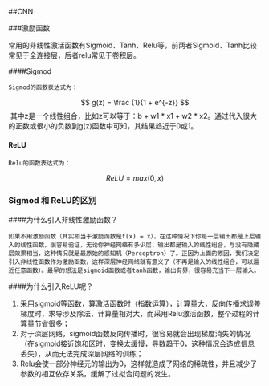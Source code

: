 ##CNN

###激励函数

常用的非线性激活函数有Sigmoid、Tanh、Relu等，前两者Sigmoid、Tanh比较常见于全连接层，后者relu常见于卷积层。

####Sigmod

	Sigmod的函数表达式为：
$$
g(z) = \frac {1}{1 + e^{-z}}
$$
​	其中z是一个线性组合，比如z可以等于：b + w1 * x1 + w2 * x2。通过代入很大的正数或很小的负数到g(z)函数中可知，其结果趋近于0或1。

#### ReLU

	Relu的函数表达式为：
$$
ReLU = max (0, x)
$$

### Sigmod 和 ReLU的区别

####为什么引入非线性激励函数？

	如果不用激励函数（其实相当于激励函数是f(x) = x），在这种情况下你每一层输出都是上层输入的线性函数，很容易验证，无论你神经网络有多少层，输出都是输入的线性组合，与没有隐藏层效果相当，这种情况就是最原始的感知机（Perceptron）了。正因为上面的原因，我们决定引入非线性函数作为激励函数，这样深层神经网络就有意义了（不再是输入的线性组合，可以逼近任意函数）。最早的想法是sigmoid函数或者tanh函数，输出有界，很容易充当下一层输入。

####为什么引入ReLU呢？

1. 采用sigmoid等函数，算激活函数时（指数运算），计算量大，反向传播求误差梯度时，求导涉及除法，计算量相对大，而采用Relu激活函数，整个过程的计算量节省很多；
2. 对于深层网络，sigmoid函数反向传播时，很容易就会出现梯度消失的情况（在sigmoid接近饱和区时，变换太缓慢，导数趋于0，这种情况会造成信息丢失），从而无法完成深层网络的训练；
3. Relu会使一部分神经元的输出为0，这样就造成了网络的稀疏性，并且减少了参数的相互依存关系，缓解了过拟合问题的发生。

